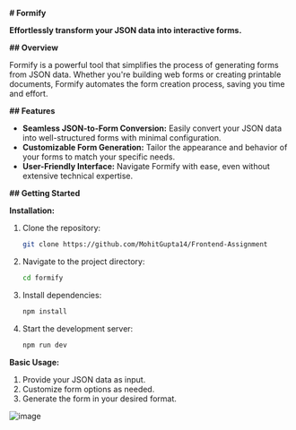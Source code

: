  **# Formify**

**Effortlessly transform your JSON data into interactive forms.**

**## Overview**

Formify is a powerful tool that simplifies the process of generating forms from JSON data. Whether you're building web forms or creating printable documents, Formify automates the form creation process, saving you time and effort.

**## Features**

- **Seamless JSON-to-Form Conversion:** Easily convert your JSON data into well-structured forms with minimal configuration.
- **Customizable Form Generation:** Tailor the appearance and behavior of your forms to match your specific needs.
- **User-Friendly Interface:** Navigate Formify with ease, even without extensive technical expertise.

**## Getting Started**

**Installation:**

1. Clone the repository:
   ```bash
   git clone https://github.com/MohitGupta14/Frontend-Assignment
   ```
2. Navigate to the project directory:
   ```bash
   cd formify
   ```
3. Install dependencies:
   ```bash
   npm install
   ```
4. Start the development server:
   ```bash
   npm run dev
   ```

**Basic Usage:**

1. Provide your JSON data as input.
2. Customize form options as needed.
3. Generate the form in your desired format.

![image](https://github.com/MohitGupta14/Frontend-Assignment/assets/81846020/ea2ed627-a075-49e4-87ba-31fac5d28b71)



